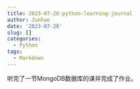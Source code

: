 ```yaml
---
title: 2023-07-20-python-learning-journal
author: Junhao
date: '2023-07-20'
slug: []
categories:
  - Python
tags:
  - Markdown
---
```

  听完了一节MongoDB数据库的课并完成了作业。